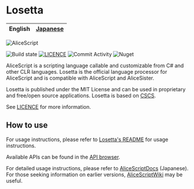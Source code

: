 # Losetta

|English|[Japanese](README-ja.md)|
|-|-|

![AliceScript](https://wsoft.ws/products/AliceScript.svg)

![Build state](https://github.com/WSOFT-Project/Losetta/actions/workflows/codeql.yml/badge.svg)
[![LICENCE](https://img.shields.io/github/license/WSOFT-Project/Losetta)](LICENCE.md)
![Commit Activity](https://img.shields.io/github/commit-activity/y/WSOFT-Project/Losetta)
![Nuget](https://img.shields.io/nuget/dt/Losetta)

AliceScript is a scripting language callable and customizable from C# and other CLR languages.
Losetta is the official language processor for AliceScript and is compatible with AliceScript and AliceSister.

Losetta is published under the MIT License and can be used in proprietary and free/open source applications. Losetta is based on [CSCS](https://github.com/vassilych/cscs).

See [LICENCE](/LICENSE.txt) for more information.

## How to use
For usage instructions, please refer to [Losetta's README](./Losetta/README.md) for usage instructions.

Available APIs can be found in the [API browser](https://docs.wsoft.ws/products/alice/api/).

For detailed usage instructions, please refer to [AliceScriptDocs](https://docs.wsoft.ws/products/alice) (Japanese). For those seeking information on earlier versions, [AliceScriptWiki](https://alice.wsoft.ws/) may be useful.